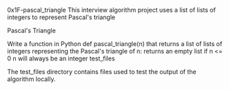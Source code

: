 0x1F-pascal_triangle
This interview algorithm project uses a list of lists of integers to represent Pascal's triangle

Pascal's Triangle

Write a function in Python def pascal_triangle(n) that returns a list of lists of integers representing the Pascal's triangle of n:
returns an empty list if n <= 0
n will always be an integer
test_files

The test_files directory contains files used to test the output of the algorithm locally.
